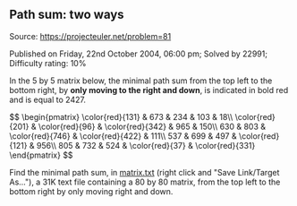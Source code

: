 Path sum: two ways
------------------

Source: https://projecteuler.net/problem=81

Published on Friday, 22nd October 2004, 06:00 pm; Solved by 22991;
Difficulty rating: 10%

In the 5 by 5 matrix below, the minimal path sum from the top left to
the bottom right, by **only moving to the right and down**, is indicated
in bold red and is equal to 2427.

\$\$ \\begin{pmatrix} \\color{red}{131} & 673 & 234 & 103 & 18\\\\
\\color{red}{201} & \\color{red}{96} & \\color{red}{342} & 965 & 150\\\\
630 & 803 & \\color{red}{746} & \\color{red}{422} & 111\\\\ 537 & 699 &
497 & \\color{red}{121} & 956\\\\ 805 & 732 & 524 & \\color{red}{37} &
\\color{red}{331} \\end{pmatrix} \$\$

Find the minimal path sum, in
[matrix.txt](project/resources/p081_matrix.txt) (right click and "Save
Link/Target As..."), a 31K text file containing a 80 by 80 matrix, from
the top left to the bottom right by only moving right and down.
